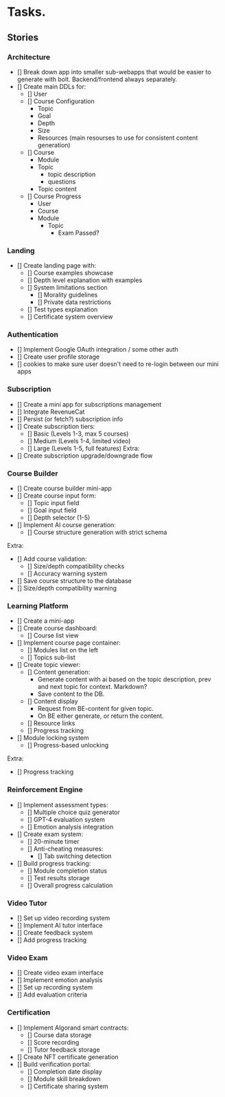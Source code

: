 # Tasks.

## Stories
### Architecture
- [] Break down app into smaller sub-webapps that would be easier to generate with bolt. Backend/frontend always separately.
- [] Create main DDLs for:
  - [] User
  - [] Course Configuration
    - Topic
    - Goal
    - Depth
    - Size
    - Resources (main resourses to use for consistent content generation)
  - [] Course
    - Module
    - Topic
      - topic description
      - questions
    - Topic content
  - [] Course Progress
    - User
    - Course
    - Module
      - Topic
        - Exam Passed? 

### Landing
- [] Create landing page with:
  - [] Course examples showcase
  - [] Depth level explanation with examples
  - [] System limitations section
    - [] Morality guidelines
    - [] Private data restrictions
  - [] Test types explanation
  - [] Certificate system overview

### Authentication
- [] Implement Google OAuth integration / some other auth
- [] Create user profile storage
- [] cookies to make sure user doesn't need to re-login between our mini apps

### Subscription
- [] Create a mini app for subscriptions management
- [] Integrate RevenueCat
- [] Persist (or fetch?) subscription info
- [] Create subscription tiers:
  - [] Basic (Levels 1-3, max 5 courses)
  - [] Medium (Levels 1-4, limited video)
  - [] Large (Levels 1-5, full features)
Extra:
- [] Create subscription upgrade/downgrade flow

### Course Builder
- [] Create course builder mini-app
- [] Create course input form:
  - [] Topic input field
  - [] Goal input field
  - [] Depth selector (1-5)
  <!-- - [] Course size selector -->
- [] Implement AI course generation:
  - [] Course structure generation with strict schema

Extra:
- [] Add course validation:
  - [] Size/depth compatibility checks
  - [] Accuracy warning system
- [] Save course structure to the database
- [] Size/depth compatibility warning

### Learning Platform
- [] Create a mini-app
- [] Create course dashboard:
  - [] Course list view
- [] Implement course page container:
  - [] Modules list on the left
  - [] Topics sub-list
- [] Create topic viewer:
  - [] Content generation:
    - Generate content with ai based on the topic description, prev and next topic for context. Markdown?
    - Save content to the DB. 
  - [] Content display
    - Request from BE-content for given topic.
    - On BE either generate, or return the content.
  - [] Resource links
  - [] Progress tracking
- [] Module locking system
  - [] Progress-based unlocking

Extra: 
  - [] Progress tracking

### Reinforcement Engine
- [] Implement assessment types:
  - [] Multiple choice quiz generator
  - [] GPT-4 evaluation system
  - [] Emotion analysis integration
- [] Create exam system:
  - [] 20-minute timer
  - [] Anti-cheating measures:
    <!-- - [] Eye tracking -->
    - [] Tab switching detection
  <!-- - [] 3-strike system -->
- [] Build progress tracking:
  - [] Module completion status
  - [] Test results storage
  - [] Overall progress calculation

### Video Tutor
- [] Set up video recording system
- [] Implement AI tutor interface
- [] Create feedback system
- [] Add progress tracking

### Video Exam
- [] Create video exam interface
- [] Implement emotion analysis
- [] Set up recording system
- [] Add evaluation criteria

### Certification
- [] Implement Algorand smart contracts:
  - [] Course data storage
  - [] Score recording
  - [] Tutor feedback storage
- [] Create NFT certificate generation
- [] Build verification portal:
  - [] Completion date display
  - [] Module skill breakdown
  - [] Certificate sharing system
